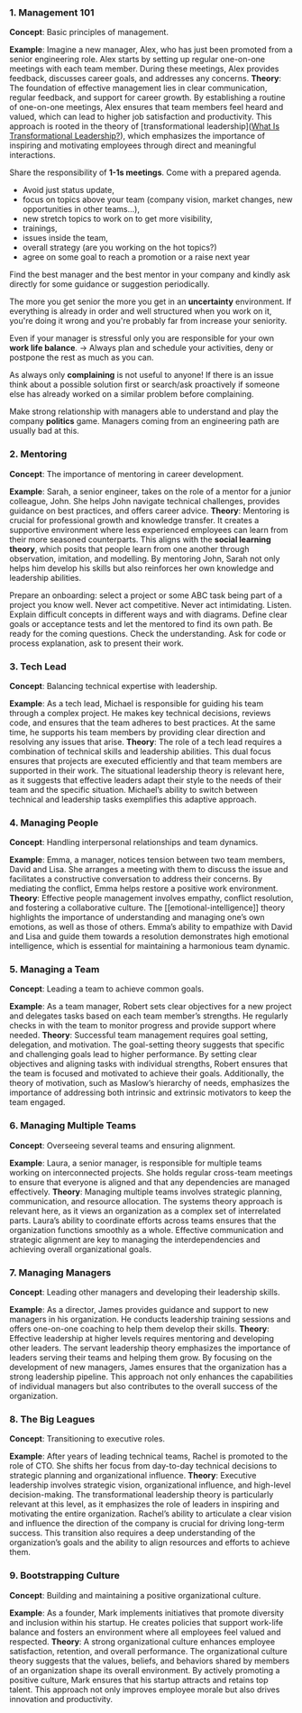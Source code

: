
### 1. **Management 101**

**Concept**: Basic principles of management. 

**Example**: Imagine a new manager, Alex, who has just been promoted from a senior engineering role. Alex starts by setting up regular one-on-one meetings with each team member. During these meetings, Alex provides feedback, discusses career goals, and addresses any concerns. 
**Theory**: The foundation of effective management lies in clear communication, regular feedback, and support for career growth. By establishing a routine of one-on-one meetings, Alex ensures that team members feel heard and valued, which can lead to higher job satisfaction and productivity. This approach is rooted in the theory of [transformational leadership]([What Is Transformational Leadership?](https://leaders.com/articles/leadership/transformational-leadership/)), which emphasizes the importance of inspiring and motivating employees through direct and meaningful interactions.

Share the responsibility of **1-1s meetings**. 
Come with a prepared agenda.
- Avoid just status update, 
- focus on topics above your team (company vision, market changes, new opportunities in other teams...), 
- new stretch topics to work on to get more visibility, 
- trainings, 
- issues inside the team, 
- overall strategy (are you working on the hot topics?)
- agree on some goal to reach a promotion or a raise next year

Find the best manager and the best mentor in your company and kindly ask directly for some guidance or suggestion periodically.

The more you get senior the more you get in an **uncertainty** environment. If everything is already in order and well structured when you work on it, you're doing it wrong and you're probably far from increase your seniority.

Even if your manager is stressful only you are responsible for your own **work life balance**. -> Always plan and schedule your activities, deny or postpone the rest as much as you can.

As always only **complaining** is not useful to anyone! If there is an issue think about a possible solution first or search/ask proactively if someone else has already worked on a similar problem before complaining.

Make strong relationship with managers able to understand and play the company **politics** game. Managers coming from an engineering path are usually bad at this.

### 2. **Mentoring**

**Concept**: The importance of mentoring in career development. 

**Example**: Sarah, a senior engineer, takes on the role of a mentor for a junior colleague, John. She helps John navigate technical challenges, provides guidance on best practices, and offers career advice. 
**Theory**: Mentoring is crucial for professional growth and knowledge transfer. It creates a supportive environment where less experienced employees can learn from their more seasoned counterparts. This aligns with the **social learning theory**, which posits that people learn from one another through observation, imitation, and modelling. By mentoring John, Sarah not only helps him develop his skills but also reinforces her own knowledge and leadership abilities.

Prepare an onboarding: select a project or some ABC task being part of a project you know well.
Never act competitive.
Never act intimidating. 
Listen. Explain difficult concepts in different ways and with diagrams.
Define clear goals or acceptance tests and let the mentored to find its own path. Be ready for the coming questions.
Check the understanding. Ask for code or process explanation, ask to present their work.


### 3. **Tech Lead**

**Concept**: Balancing technical expertise with leadership. 

**Example**: As a tech lead, Michael is responsible for guiding his team through a complex project. He makes key technical decisions, reviews code, and ensures that the team adheres to best practices. At the same time, he supports his team members by providing clear direction and resolving any issues that arise. 
**Theory**: The role of a tech lead requires a combination of technical skills and leadership abilities. This dual focus ensures that projects are executed efficiently and that team members are supported in their work. The situational leadership theory is relevant here, as it suggests that effective leaders adapt their style to the needs of their team and the specific situation. Michael’s ability to switch between technical and leadership tasks exemplifies this adaptive approach.

### 4. **Managing People**

**Concept**: Handling interpersonal relationships and team dynamics. 

**Example**: Emma, a manager, notices tension between two team members, David and Lisa. She arranges a meeting with them to discuss the issue and facilitates a constructive conversation to address their concerns. By mediating the conflict, Emma helps restore a positive work environment. **Theory**: Effective people management involves empathy, conflict resolution, and fostering a collaborative culture. The [[emotional-intelligence]] theory highlights the importance of understanding and managing one’s own emotions, as well as those of others. Emma’s ability to empathize with David and Lisa and guide them towards a resolution demonstrates high emotional intelligence, which is essential for maintaining a harmonious team dynamic.

### 5. **Managing a Team**

**Concept**: Leading a team to achieve common goals. 

**Example**: As a team manager, Robert sets clear objectives for a new project and delegates tasks based on each team member’s strengths. He regularly checks in with the team to monitor progress and provide support where needed. **Theory**: Successful team management requires goal setting, delegation, and motivation. The goal-setting theory suggests that specific and challenging goals lead to higher performance. By setting clear objectives and aligning tasks with individual strengths, Robert ensures that the team is focused and motivated to achieve their goals. Additionally, the theory of motivation, such as Maslow’s hierarchy of needs, emphasizes the importance of addressing both intrinsic and extrinsic motivators to keep the team engaged.

### 6. **Managing Multiple Teams**

**Concept**: Overseeing several teams and ensuring alignment. 

**Example**: Laura, a senior manager, is responsible for multiple teams working on interconnected projects. She holds regular cross-team meetings to ensure that everyone is aligned and that any dependencies are managed effectively. **Theory**: Managing multiple teams involves strategic planning, communication, and resource allocation. The systems theory approach is relevant here, as it views an organization as a complex set of interrelated parts. Laura’s ability to coordinate efforts across teams ensures that the organization functions smoothly as a whole. Effective communication and strategic alignment are key to managing the interdependencies and achieving overall organizational goals.

### 7. **Managing Managers**

**Concept**: Leading other managers and developing their leadership skills. 

**Example**: As a director, James provides guidance and support to new managers in his organization. He conducts leadership training sessions and offers one-on-one coaching to help them develop their skills. **Theory**: Effective leadership at higher levels requires mentoring and developing other leaders. The servant leadership theory emphasizes the importance of leaders serving their teams and helping them grow. By focusing on the development of new managers, James ensures that the organization has a strong leadership pipeline. This approach not only enhances the capabilities of individual managers but also contributes to the overall success of the organization.

### 8. **The Big Leagues**

**Concept**: Transitioning to executive roles. 

**Example**: After years of leading technical teams, Rachel is promoted to the role of CTO. She shifts her focus from day-to-day technical decisions to strategic planning and organizational influence. **Theory**: Executive leadership involves strategic vision, organizational influence, and high-level decision-making. The transformational leadership theory is particularly relevant at this level, as it emphasizes the role of leaders in inspiring and motivating the entire organization. Rachel’s ability to articulate a clear vision and influence the direction of the company is crucial for driving long-term success. This transition also requires a deep understanding of the organization’s goals and the ability to align resources and efforts to achieve them.

### 9. **Bootstrapping Culture**

**Concept**: Building and maintaining a positive organizational culture. 

**Example**: As a founder, Mark implements initiatives that promote diversity and inclusion within his startup. He creates policies that support work-life balance and fosters an environment where all employees feel valued and respected. **Theory**: A strong organizational culture enhances employee satisfaction, retention, and overall performance. The organizational culture theory suggests that the values, beliefs, and behaviors shared by members of an organization shape its overall environment. By actively promoting a positive culture, Mark ensures that his startup attracts and retains top talent. This approach not only improves employee morale but also drives innovation and productivity.

